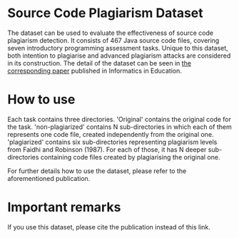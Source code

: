 # Source Code Plagiarism Dataset

The dataset can be used to evaluate the effectiveness of source code plagiarism detection. It consists of 467 Java source code files, covering seven introductory programming assessment tasks. Unique to this dataset, both intention to plagiarise and advanced plagiarism attacks are considered in its construction. The detail of the dataset can be seen in [the corresponding paper](https://www.mii.lt/informatics_in_education/htm/infedu.2019.15.htm) published in Informatics in Education.

# How to use
Each task contains three directories. 'Original' contains the original code for the task. 'non-plagiarized' contains N sub-directories in which each of them represents one code file, created independently from the original one. 'plagiarized' contains six sub-directories representing plagiarism levels from Faidhi and Robinson (1987). For each of those, it has N deeper sub-directories containing code files created by plagiarising the original one.

For further details how to use the dataset, please refer to the aforementioned publication.

# Important remarks
If you use this dataset, please cite the publication instead of this link.

